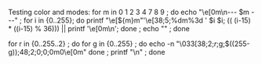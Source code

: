 Testing color and modes:
for m in 0 1 2 3 4 7 8 9 ; do echo "\e[0m\n--- $m ---" ; for i in {0..255}; do printf "\e[${m}m"'\e[38;5;%dm%3d ' $i $i; (( (i-15) * ((i-15) % 36))) || printf '\e[0m\n'; done ; echo "" ; done

for r in {0..255..2} ; do for g in {0..255} ; do
echo -n "\033[38;2;$r;$g;$((255-g));48;2;0;0;0m0\e[0m"
done ; printf "\n" ; done
